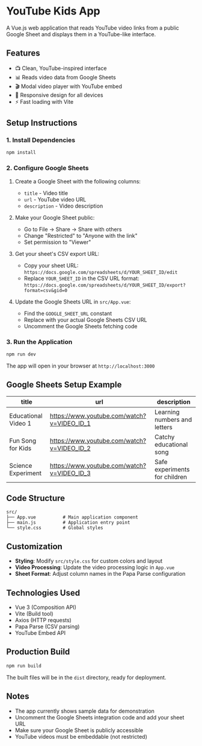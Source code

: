 # YouTube Kids App

A Vue.js web application that reads YouTube video links from a public Google Sheet and displays them in a YouTube-like interface.

## Features

- 📺 Clean, YouTube-inspired interface
- 📊 Reads video data from Google Sheets
- 🎬 Modal video player with YouTube embed
- 📱 Responsive design for all devices
- ⚡ Fast loading with Vite

## Setup Instructions

### 1. Install Dependencies

```bash
npm install
```

### 2. Configure Google Sheets

1. Create a Google Sheet with the following columns:
   - `title` - Video title
   - `url` - YouTube video URL
   - `description` - Video description

2. Make your Google Sheet public:
   - Go to File → Share → Share with others
   - Change "Restricted" to "Anyone with the link"
   - Set permission to "Viewer"

3. Get your sheet's CSV export URL:
   - Copy your sheet URL: `https://docs.google.com/spreadsheets/d/YOUR_SHEET_ID/edit`
   - Replace `YOUR_SHEET_ID` in the CSV URL format: 
     `https://docs.google.com/spreadsheets/d/YOUR_SHEET_ID/export?format=csv&gid=0`

4. Update the Google Sheets URL in `src/App.vue`:
   - Find the `GOOGLE_SHEET_URL` constant
   - Replace with your actual Google Sheets CSV URL
   - Uncomment the Google Sheets fetching code

### 3. Run the Application

```bash
npm run dev
```

The app will open in your browser at `http://localhost:3000`

## Google Sheets Setup Example

| title | url | description |
|-------|-----|-------------|
| Educational Video 1 | https://www.youtube.com/watch?v=VIDEO_ID_1 | Learning numbers and letters |
| Fun Song for Kids | https://www.youtube.com/watch?v=VIDEO_ID_2 | Catchy educational song |
| Science Experiment | https://www.youtube.com/watch?v=VIDEO_ID_3 | Safe experiments for children |

## Code Structure

```
src/
├── App.vue          # Main application component
├── main.js          # Application entry point
└── style.css        # Global styles
```

## Customization

- **Styling**: Modify `src/style.css` for custom colors and layout
- **Video Processing**: Update the video processing logic in `App.vue`
- **Sheet Format**: Adjust column names in the Papa Parse configuration

## Technologies Used

- Vue 3 (Composition API)
- Vite (Build tool)
- Axios (HTTP requests)
- Papa Parse (CSV parsing)
- YouTube Embed API

## Production Build

```bash
npm run build
```

The built files will be in the `dist` directory, ready for deployment.

## Notes

- The app currently shows sample data for demonstration
- Uncomment the Google Sheets integration code and add your sheet URL
- Make sure your Google Sheet is publicly accessible
- YouTube videos must be embeddable (not restricted)
